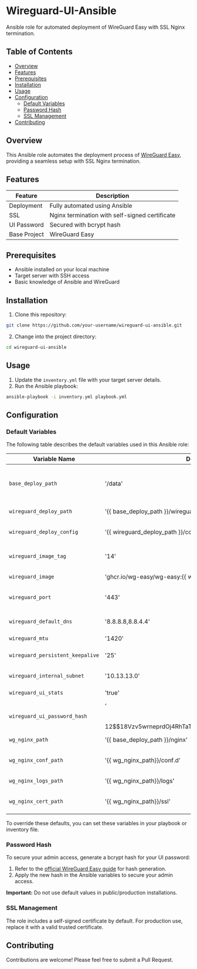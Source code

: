 # Wireguard-UI-Ansible

Ansible role for automated deployment of WireGuard Easy with SSL Nginx termination.

## Table of Contents

- [Overview](#overview)
- [Features](#features)
- [Prerequisites](#prerequisites)
- [Installation](#installation)
- [Usage](#usage)
- [Configuration](#configuration)
  - [Default Variables](#default-variables)
  - [Password Hash](#password-hash)
  - [SSL Management](#ssl-management)
- [Contributing](#contributing)

## Overview

This Ansible role automates the deployment process of [WireGuard Easy](https://github.com/wg-easy/wg-easy), providing a seamless setup with SSL Nginx termination.

## Features

| Feature | Description |
|---------|-------------|
| Deployment | Fully automated using Ansible |
| SSL | Nginx termination with self-signed certificate |
| UI Password | Secured with bcrypt hash |
| Base Project | WireGuard Easy |

## Prerequisites

- Ansible installed on your local machine
- Target server with SSH access
- Basic knowledge of Ansible and WireGuard

## Installation

1. Clone this repository:
```bash
git clone https://github.com/your-username/wireguard-ui-ansible.git
```
2. Change into the project directory:
```bash
cd wireguard-ui-ansible
```

## Usage

1. Update the `inventory.yml` file with your target server details.
2. Run the Ansible playbook:
```bash
ansible-playbook -i inventory.yml playbook.yml
```

## Configuration

### Default Variables

The following table describes the default variables used in this Ansible role:

| Variable Name | Default Value | Description |
|---------------|---------------|-------------|
| `base_deploy_path` | '/data' | Server path for deployment compose and ssl files | 
| `wireguard_deploy_path` | '{{ base_deploy_path }}/wireguard' | Path to deploy WireGuard |
| `wireguard_deploy_config` | '{{ wireguard_deploy_path }}/config' | Path to deploy WireGuard configurations |
| `wireguard_image_tag` | '14' | WireGuard Easy container tag |
| `wireguard_image` | 'ghcr.io/wg-easy/wg-easy:{{ wireguard_image_tag }}' | WireGuard Docker Image |
| `wireguard_port` | '443' | The port WireGuard will listen on |
| `wireguard_default_dns` | '8.8.8.8,8.8.4.4' | DNS server for WireGuard clients |
| `wireguard_mtu` | '1420' | MTU size | 
| `wireguard_persistent_keepalive` | '25' | Keep Alive Period for connection | 
| `wireguard_internal_subnet` | '10.13.13.0' | Subnet for VPN IPs |
| `wireguard_ui_stats` | 'true' | Enable UI user statistic | 
| `wireguard_ui_password_hash` | '$$2a$$12$$18Vzv5wrneprdOj4RhTaTOi0TXuWj30YwPMrwrvPAkjqav4BTt3nG' | Hashed Admin UI password | 
| `wg_nginx_path` | '{{ base_deploy_path }}/nginx' | Local path for Nginx deploy |
| `wg_nginx_conf_path` | '{{ wg_nginx_path}}/conf.d' | Local path for Nginx configuration |
| `wg_nginx_logs_path` | '{{ wg_nginx_path}}/logs' | Local path for Nginx logs |
| `wg_nginx_cert_path` | '{{ wg_nginx_path}}/ssl' |  Local path for Nginx certificates |

To override these defaults, you can set these variables in your playbook or inventory file.

### Password Hash

To secure your admin access, generate a bcrypt hash for your UI password:

1. Refer to the [official WireGuard Easy guide](https://github.com/wg-easy/wg-easy/blob/master/How_to_generate_an_bcrypt_hash.md) for hash generation.
2. Apply the new hash in the Ansible variables to secure your admin access.

**Important:** Do not use default values in public/production installations.

### SSL Management

The role includes a self-signed certificate by default. For production use, replace it with a valid trusted certificate.

## Contributing

Contributions are welcome! Please feel free to submit a Pull Request.


